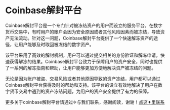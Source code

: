 # Coinbase解封平台

Coinbase解封平台是一个专门针对被冻结资产的用户而设立的服务平台。在数字货币交易中，有时用户的账户会因为安全原因或者其他风险因素而被冻结，导致资产无法流动。针对这一问题，Coinbase解封平台提供了一个快速解冻资产的途径，让用户能够及时取回被冻结的数字资产。

该平台采用了高效的解封机制，用户可以通过提交相关的身份验证和解冻申请，快速获得解冻的结果。Coinbase解封平台致力于保障用户的资产安全，同时也提供了一系列的解冻指南和帮助，让用户能够更加方便地解决资产被冻结的问题。

无论是因为账户被盗、交易风险或者其他原因导致的资产冻结，用户都可以通过Coinbase解封平台获得及时的帮助和支持。该平台的设立有效地解决了用户在数字货币交易中遇到的资产冻结问题，为用户的资产安全提供了有力的保障。

更多关于coinbase解封平台请通过✈与我们联系，感谢阅读，谢谢！[点这✈里联系](https://add.k02.cc)